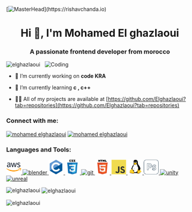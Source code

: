 [![MasterHead](https://1.bp.blogspot.com/-7A4WynwLsM...)](https://rishavchanda.io)
<h1 align="center">Hi 👋, I'm Mohamed El ghazlaoui</h1>
<h3 align="center">A passionate frontend developer from morocco</h3>
<img align="right" alt="Coding" width="400" src="https://scontent.faga1-1.fna.fbcdn.net/v/t39.30808-6/299787714_411219104440297_7792753479477632569_n.png?stp=dst-jpg_s960x960_tt6&_nc_cat=106&ccb=1-7&_nc_sid=86c6b0&_nc_ohc=JS8ckIUiio8Q7kNvgHrDkXw&_nc_zt=23&_nc_ht=scontent.faga1-1.fna&_nc_gid=AAlguR1QzleDMEOE0Dfkczr&oh=00_AYDd9Ue1na7gHbDeInC5SSLIED1OUJ90-uacAq3Heh2U4g&oe=67A59640">
<p align="left"> <img src="https://komarev.com/ghpvc/?username=elghazlaoui&label=Profile%20views&color=0e75b6&style=flat" alt="elghazlaoui" /> </p>

- 🔭 I’m currently working on **code KRA**

- 🌱 I’m currently learning **c , c++**

- 👨‍💻 All of my projects are available at [https://github.com/Elghazlaoui?tab=repositories](https://github.com/Elghazlaoui?tab=repositories)

<h3 align="left">Connect with me:</h3>
<p align="left">
<a href="https://linkedin.com/in/mohamed elghazlaoui" target="blank"><img align="center" src="https://raw.githubusercontent.com/rahuldkjain/github-profile-readme-generator/master/src/images/icons/Social/linked-in-alt.svg" alt="mohamed elghazlaoui" height="30" width="40" /></a>
<a href="https://fb.com/mohamed elghazlaoui" target="blank"><img align="center" src="https://raw.githubusercontent.com/rahuldkjain/github-profile-readme-generator/master/src/images/icons/Social/facebook.svg" alt="mohamed elghazlaoui" height="30" width="40" /></a>
</p>

<h3 align="left">Languages and Tools:</h3>
<p align="left"> <a href="https://aws.amazon.com" target="_blank" rel="noreferrer"> <img src="https://raw.githubusercontent.com/devicons/devicon/master/icons/amazonwebservices/amazonwebservices-original-wordmark.svg" alt="aws" width="40" height="40"/> </a> <a href="https://www.blender.org/" target="_blank" rel="noreferrer"> <img src="https://download.blender.org/branding/community/blender_community_badge_white.svg" alt="blender" width="40" height="40"/> </a> <a href="https://www.cprogramming.com/" target="_blank" rel="noreferrer"> <img src="https://raw.githubusercontent.com/devicons/devicon/master/icons/c/c-original.svg" alt="c" width="40" height="40"/> </a> <a href="https://www.w3schools.com/css/" target="_blank" rel="noreferrer"> <img src="https://raw.githubusercontent.com/devicons/devicon/master/icons/css3/css3-original-wordmark.svg" alt="css3" width="40" height="40"/> </a> <a href="https://git-scm.com/" target="_blank" rel="noreferrer"> <img src="https://www.vectorlogo.zone/logos/git-scm/git-scm-icon.svg" alt="git" width="40" height="40"/> </a> <a href="https://www.w3.org/html/" target="_blank" rel="noreferrer"> <img src="https://raw.githubusercontent.com/devicons/devicon/master/icons/html5/html5-original-wordmark.svg" alt="html5" width="40" height="40"/> </a> <a href="https://developer.mozilla.org/en-US/docs/Web/JavaScript" target="_blank" rel="noreferrer"> <img src="https://raw.githubusercontent.com/devicons/devicon/master/icons/javascript/javascript-original.svg" alt="javascript" width="40" height="40"/> </a> <a href="https://www.linux.org/" target="_blank" rel="noreferrer"> <img src="https://raw.githubusercontent.com/devicons/devicon/master/icons/linux/linux-original.svg" alt="linux" width="40" height="40"/> </a> <a href="https://www.photoshop.com/en" target="_blank" rel="noreferrer"> <img src="https://raw.githubusercontent.com/devicons/devicon/master/icons/photoshop/photoshop-line.svg" alt="photoshop" width="40" height="40"/> </a> <a href="https://unity.com/" target="_blank" rel="noreferrer"> <img src="https://www.vectorlogo.zone/logos/unity3d/unity3d-icon.svg" alt="unity" width="40" height="40"/> </a> <a href="https://unrealengine.com/" target="_blank" rel="noreferrer"> <img src="https://raw.githubusercontent.com/kenangundogan/fontisto/036b7eca71aab1bef8e6a0518f7329f13ed62f6b/icons/svg/brand/unreal-engine.svg" alt="unreal" width="40" height="40"/> </a> </p>

<p><img align="left" src="https://github-readme-stats.vercel.app/api/top-langs?username=elghazlaoui&show_icons=true&locale=en&layout=compact" alt="elghazlaoui" /></p>

<p>&nbsp;<img align="center" src="https://github-readme-stats.vercel.app/api?username=elghazlaoui&show_icons=true&locale=en" alt="elghazlaoui" /></p>

<p><img align="center" src="https://github-readme-streak-stats.herokuapp.com/?user=elghazlaoui&" alt="elghazlaoui" /></p>
